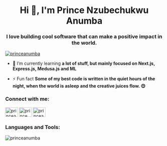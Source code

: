 <h1 align="center">Hi 👋, I'm Prince Nzubechukwu Anumba</h1>
<h3 align="center">I love building cool software that can make a positive impact in the world.</h3>

<p align="left"> <a href="https://twitter.com/princeanumba" target="blank"><img src="https://img.shields.io/twitter/follow/princeanumba?logo=twitter&style=for-the-badge" alt="princeanumba" /></a> </p>



- 🌱 I’m currently learning **a lot of stuff, but mainly focused on Next.js, Express.js, Medusa.js and ML**


- ⚡ Fun fact **Some of my best code is written in the quiet hours of the night, when the world is asleep and the creative juices flow. 😊**

<h3 align="left">Connect with me:</h3>
<p align="left">
<a href="https://twitter.com/princeanumba" target="blank"><img align="center" src="https://raw.githubusercontent.com/rahuldkjain/github-profile-readme-generator/master/src/images/icons/Social/twitter.svg" alt="princeanumba" height="30" width="40" /></a>
<a href="https://linkedin.com/in/prince anumba" target="blank"><img align="center" src="https://raw.githubusercontent.com/rahuldkjain/github-profile-readme-generator/master/src/images/icons/Social/linked-in-alt.svg" alt="prince anumba" height="30" width="40" /></a>
<a href="https://instagram.com/princeanumba.dev" target="blank"><img align="center" src="https://raw.githubusercontent.com/rahuldkjain/github-profile-readme-generator/master/src/images/icons/Social/instagram.svg" alt="princeanumba.dev" height="30" width="40" /></a>
</p>

<h3 align="left">Languages and Tools:</h3>

<p><img align="center" src="https://github-readme-stats.vercel.app/api/top-langs?username=princeanumba&show_icons=true&locale=en&layout=compact" alt="princeanumba" /></p>
